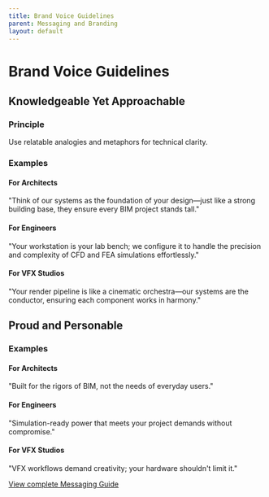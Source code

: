 ```yaml
---
title: Brand Voice Guidelines
parent: Messaging and Branding
layout: default
---
```


# Brand Voice Guidelines

## Knowledgeable Yet Approachable

### Principle
Use relatable analogies and metaphors for technical clarity.

### Examples

#### For Architects
"Think of our systems as the foundation of your design—just like a strong building base, they ensure every BIM project stands tall."

#### For Engineers
"Your workstation is your lab bench; we configure it to handle the precision and complexity of CFD and FEA simulations effortlessly."

#### For VFX Studios
"Your render pipeline is like a cinematic orchestra—our systems are the conductor, ensuring each component works in harmony."

## Proud and Personable

### Examples

#### For Architects
"Built for the rigors of BIM, not the needs of everyday users."

#### For Engineers
"Simulation-ready power that meets your project demands without compromise."

#### For VFX Studios
"VFX workflows demand creativity; your hardware shouldn't limit it."

[View complete Messaging Guide](https://docs.google.com/document/d/messaging-guide)